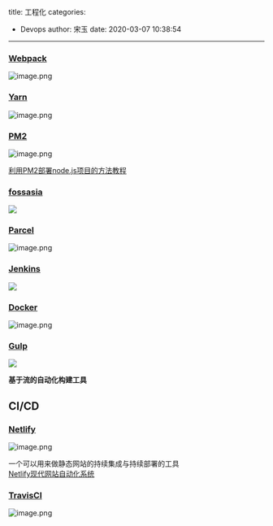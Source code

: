 title: 工程化
categories:
 - Devops
author: 宋玉
date: 2020-03-07 10:38:54
---

### [Webpack](https://www.webpackjs.com/)
![image.png](https://cdn.nlark.com/yuque/0/2020/png/394169/1583066113840-83f6d5ee-f5e0-4929-b3d4-878501c26761.png#align=left&display=inline&height=763&name=image.png&originHeight=1526&originWidth=2874&size=240214&status=done&style=none&width=1437)

### [Yarn](https://yarnpkg.com/)
![image.png](https://cdn.nlark.com/yuque/0/2020/png/394169/1583066228897-8b1e56dd-3249-4901-9d5d-fb5738e3eb35.png#align=left&display=inline&height=763&name=image.png&originHeight=1526&originWidth=2880&size=303280&status=done&style=none&width=1440)


### [PM2](https://pm2.keymetrics.io/)
![image.png](https://cdn.nlark.com/yuque/0/2020/png/394169/1583066370934-5bed5eb9-5e32-4b46-afcd-2110ae32c20c.png#align=left&display=inline&height=763&name=image.png&originHeight=1526&originWidth=2878&size=3238493&status=done&style=none&width=1439)

[利用PM2部署node.js项目的方法教程](https://www.jb51.net/article/113398.htm)

### [fossasia](https://blog.fossasia.org/tag/universal-cookies/)
![](https://cdn.nlark.com/yuque/0/2020/png/394169/1583055008268-f306678d-53dd-43b9-a0bf-0b1d134a3ea1.png#align=left&display=inline&height=769&originHeight=769&originWidth=1440&size=0&status=done&style=none&width=1440)

### [Parcel](https://parceljs.org/getting_started.html)
![image.png](https://cdn.nlark.com/yuque/0/2020/png/394169/1583066425429-25a3b0d1-022b-4f32-acdf-80cbc260e48f.png#align=left&display=inline&height=762&name=image.png&originHeight=1524&originWidth=2880&size=380411&status=done&style=none&width=1440)

### [Jenkins](https://www.w3cschool.cn/jenkins/jenkins-5h3228n2.html)
![](https://cdn.nlark.com/yuque/0/2020/png/394169/1583055008357-3008e1a7-e789-48a6-8985-9abcc24536e5.png#align=left&display=inline&height=769&originHeight=769&originWidth=1440&size=0&status=done&style=none&width=1440)

### 


### [Docker](https://www.docker.com/)
![image.png](https://cdn.nlark.com/yuque/0/2020/png/394169/1583066798398-a70b455f-1ef8-4143-9e03-1762cd5e87d4.png#align=left&display=inline&height=739&name=image.png&originHeight=1478&originWidth=2870&size=1133132&status=done&style=none&width=1435)

### [Gulp](https://www.gulpjs.com.cn/)
![](https://cdn.nlark.com/yuque/0/2020/png/394169/1583055008545-d3d54cdf-7889-4c11-8253-019ec94f05d9.png#align=left&display=inline&height=769&originHeight=769&originWidth=1440&size=0&status=done&style=none&width=1440)

**基于流的自动化构建工具**

## CI/CD

### [Netlify](https://www.netlify.com/)
![image.png](https://cdn.nlark.com/yuque/0/2020/png/394169/1583074601186-a875da23-1f44-495e-9ddf-d9cd2372e9f0.png#align=left&display=inline&height=762&name=image.png&originHeight=1524&originWidth=2880&size=2688940&status=done&style=none&width=1440)

一个可以用来做静态网站的持续集成与持续部署的工具<br />[Netlify现代网站自动化系统](https://zhuanlan.zhihu.com/p/29225512)

### [TravisCI](https://travis-ci.com/)
![image.png](https://cdn.nlark.com/yuque/0/2020/png/394169/1583066553902-124ca912-3847-49be-a4f9-ee71bebe7f9c.png#align=left&display=inline&height=764&name=image.png&originHeight=1528&originWidth=2876&size=193379&status=done&style=none&width=1438)

